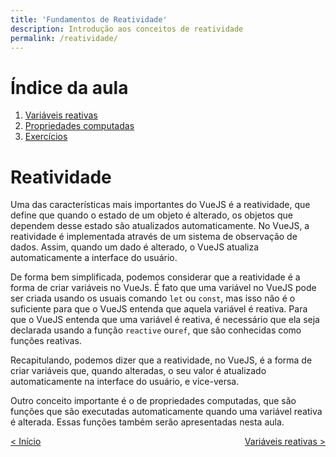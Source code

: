 ```yaml
---
title: 'Fundamentos de Reatividade'
description: Introdução aos conceitos de reatividade
permalink: /reatividade/
---
```


# Índice da aula

1. [Variáveis reativas](variaveis-reativas.html)
2. [Propriedades computadas](propriedades-computadas.html)
3. [Exercícios](exercicios.html)

# Reatividade

Uma das características mais importantes do VueJS é a reatividade, que define que quando o estado de um objeto é alterado, os objetos que dependem desse estado são atualizados automaticamente. No VueJS, a reatividade é implementada através de um sistema de observação de dados. Assim, quando um dado é alterado, o VueJS atualiza automaticamente a interface do usuário.

De forma bem simplificada, podemos considerar que a reatividade é a forma de criar variáveis no VueJs. É fato que uma variável no VueJS pode ser criada usando os usuais comando `let` ou `const`, mas isso não é o suficiente para que o VueJS entenda que aquela variável é reativa. Para que o VueJS entenda que uma variável é reativa, é necessário que ela seja declarada usando a função `reactive` ou`ref`, que são conhecidas como funções reativas.

Recapitulando, podemos dizer que a reatividade, no VueJS, é a forma de criar variáveis que, quando alteradas, o seu valor é atualizado automaticamente na interface do usuário, e vice-versa.

Outro conceito importante é o de propriedades computadas, que são funções que são executadas automaticamente quando uma variável reativa é alterada. Essas funções também serão apresentadas nesta aula.

<span style="display: flex; justify-content: space-between;"><span>[&lt; Início](. 'Início')</span> <span>[Variáveis reativas &gt;](variaveis-reativas.html 'Próximo')</span></span>
